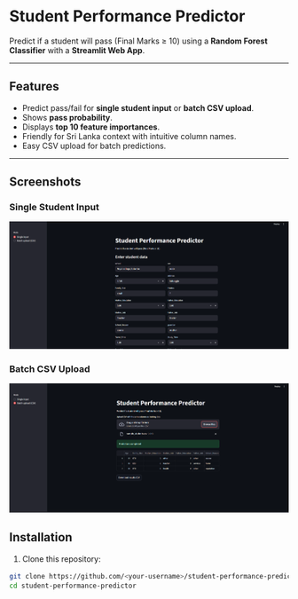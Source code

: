 # Student Performance Predictor

Predict if a student will pass (Final Marks ≥ 10) using a **Random Forest Classifier** with a **Streamlit Web App**.

---

## Features

- Predict pass/fail for **single student input** or **batch CSV upload**.
- Shows **pass probability**.
- Displays **top 10 feature importances**.
- Friendly for Sri Lanka context with intuitive column names.
- Easy CSV upload for batch predictions.

---
## Screenshots

### Single Student Input
![Single Input Prediction](screenshots/1.png)

### Batch CSV Upload
![CSV Upload Prediction](screenshots/2.png)

## Installation

1. Clone this repository:

```bash
git clone https://github.com/<your-username>/student-performance-predictor.git
cd student-performance-predictor



